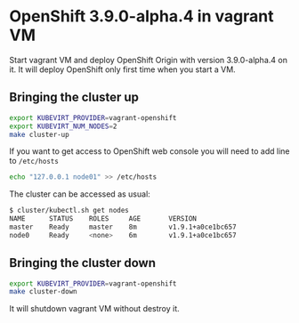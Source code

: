 # OpenShift 3.9.0-alpha.4 in vagrant VM

Start vagrant VM and deploy OpenShift Origin with version 3.9.0-alpha.4 on it.
It will deploy OpenShift only first time when you start a VM.

## Bringing the cluster up

```bash
export KUBEVIRT_PROVIDER=vagrant-openshift
export KUBEVIRT_NUM_NODES=2
make cluster-up
```

If you want to get access to OpenShift web console you will need to add line to `/etc/hosts`
```bash
echo "127.0.0.1 node01" >> /etc/hosts
```

The cluster can be accessed as usual:

```bash
$ cluster/kubectl.sh get nodes
NAME      STATUS    ROLES     AGE       VERSION
master    Ready     master    8m        v1.9.1+a0ce1bc657
node0     Ready     <none>    6m        v1.9.1+a0ce1bc657
```

## Bringing the cluster down

```bash
export KUBEVIRT_PROVIDER=vagrant-openshift
make cluster-down
```

It will shutdown vagrant VM without destroy it.
